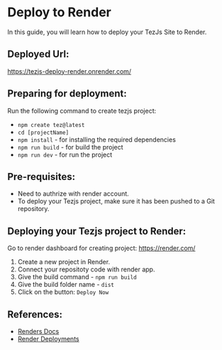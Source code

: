 # Deploy to Render
In this guide, you will learn how to deploy your TezJs Site to  Render.

## Deployed Url:
https://tezjs-deploy-render.onrender.com/

## Preparing for deployment:
Run the following command to create tezjs project:
  - `npm create tez@latest`
  - `cd [projectName]`
  - `npm install` - for installing the required dependencies
  - `npm run build` - for build the project
  - `npm run dev` - for run the project

## Pre-requisites:
  - Need to authrize with render account.
  - To deploy your Tezjs project, make sure it has been pushed to a Git repository.

## Deploying your Tezjs project to Render:
  Go to render dashboard for creating project:  https://render.com/
1. Create a new project in Render.
2. Connect your repositoty code with render app.
3. Give the build command - `npm run build`
4. Give the build folder name - `dist`
5. Click on the button: `Deploy Now`

## References:
- [Renders Docs](https://render.com/docs/)
- [Render Deployments](https://render.com/docs/deploy-vue-js)

